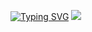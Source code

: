 [![Typing SVG](https://readme-typing-svg.demolab.com?font=Odibee+Sans&size=35&duration=3000&pause=100&color=5A5A5A&repeat=false&width=435&lines=Hey+you+!;I'm+Berat+Ridvan..;..an+iOS+Developer+;Let's+eat%2C+sleep+and+more+coding..;..and+more+smile.+%E3%83%83;We+can+do+that+mate+!+%F0%9F%A4%9C%F0%9F%8F%BB%F0%9F%A4%9B%F0%9F%8F%BB;Right%3F+)](https://git.io/typing-svg)
![ ](https://github.com/beratridvanasilturk/beratridvanasilturk/assets/99040236/24f25e1d-abe9-45f3-a04f-c377b1e14abf)



<!--  ### My Stats:
[![Top Langs](https://github-readme-stats.vercel.app/api/top-langs/?username=beratridvanasilturk&layout=compact&theme=vision-friendly-dark)](https://github.com/anuraghazra/github-readme-stats)
 ___ [![GitHub Streak](https://github-readme-streak-stats.herokuapp.com?user=beratridvanasilturk&theme=dark&date_format=j%2Fn%5B%2FY%5D&mode=weekly&fire=FF0000&background=000000&currStreakNum=FFF300&stroke=FF0000C0&ring=00FFEB&sideNums=FF5959)](https://git.io/streak-stats)
 -->
